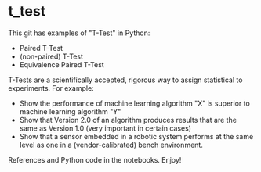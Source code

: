 # t_test
This git has examples of  "T-Test" in Python:

* Paired T-Test
* (non-paired) T-Test
* Equivalence Paired T-Test

T-Tests are a scientifically accepted, rigorous way to assign statistical to experiments.  For example:

* Show the performance of machine learning algorithm "X" is superior to machine learning algorithm "Y"
* Show that Version 2.0 of an algorithm produces results that are the same as Version 1.0 (very important in certain cases)
* Show that a sensor embedded in a robotic system performs at the same level as one in a (vendor-calibrated) bench environment.

References and Python code in the notebooks. Enjoy!

